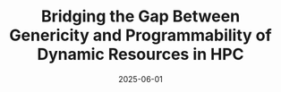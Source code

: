 ---
title: "Bridging the Gap Between Genericity and Programmability of Dynamic Resources in HPC"
collection: publications
permalink: /publication/2025-06-01-Bridging-the-Gap-Between-Genericity-and-Programmability-of-Dynamic-Resources-in-HPC
type: "conference"
date: 2025-06-01
venue: '<em>ISC High Performance 2025 Research Paper Proceedings (40th International Conference)</em>, pp. 1--11'
paperurl: 'https://ieeexplore.ieee.org/document/11018304'
citation: ' D. Huber,  <strong>S. Iserte</strong>,  M. Schreiber,  A. Peña, and  M. Schulz, &quot;Bridging the Gap Between Genericity and Programmability of Dynamic Resources in HPC.&quot; <em>ISC High Performance 2025 Research Paper Proceedings (40th International Conference)</em>, pp. 1--11, Jun. 2025.'
---